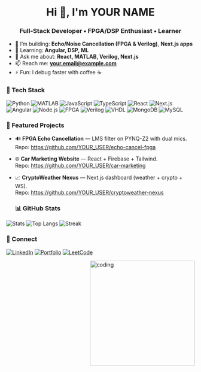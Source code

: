 <!-- Header -->
<h1 align="center">Hi 👋, I'm YOUR NAME</h1>
<h3 align="center">Full-Stack Developer • FPGA/DSP Enthusiast • Learner</h3>

<!-- Short intro -->
- 🔭 I’m building: **Echo/Noise Cancellation (FPGA & Verilog)**, **Next.js apps**
- 🌱 Learning: **Angular, DSP, ML**
- 💬 Ask me about: **React, MATLAB, Verilog, Next.js**
- 📫 Reach me: **your.email@example.com**
- ⚡ Fun: I debug faster with coffee ☕

### 🧰 Tech Stack
<!-- Shields -->
![Python](https://img.shields.io/badge/Python-3776AB?logo=python&logoColor=white)
![MATLAB](https://img.shields.io/badge/MATLAB-EF7B0B?logo=mathworks&logoColor=white)
![JavaScript](https://img.shields.io/badge/JavaScript-F7DF1E?logo=javascript&logoColor=000)
![TypeScript](https://img.shields.io/badge/TypeScript-3178C6?logo=typescript&logoColor=white)
![React](https://img.shields.io/badge/React-61DAFB?logo=react&logoColor=000)
![Next.js](https://img.shields.io/badge/Next.js-000000?logo=nextdotjs&logoColor=white)
![Angular](https://img.shields.io/badge/Angular-DD0031?logo=angular&logoColor=white)
![Node.js](https://img.shields.io/badge/Node.js-339933?logo=nodedotjs&logoColor=white)
![FPGA](https://img.shields.io/badge/FPGA-CA4245?logo=xilinx&logoColor=white)
![Verilog](https://img.shields.io/badge/Verilog-000?logo=logisim&logoColor=white)
![VHDL](https://img.shields.io/badge/VHDL-512BD4?logo=azure-devops&logoColor=white)
![MongoDB](https://img.shields.io/badge/MongoDB-47A248?logo=mongodb&logoColor=white)
![MySQL](https://img.shields.io/badge/MySQL-4479A1?logo=mysql&logoColor=white)


### 🚀 Featured Projects
- 🔊 **FPGA Echo Cancellation** — LMS filter on PYNQ-Z2 with dual mics.  
  Repo: https://github.com/YOUR_USER/echo-cancel-fpga
- 🌐 **Car Marketing Website** — React + Firebase + Tailwind.  
  Repo: https://github.com/YOUR_USER/car-marketing
- 📈 **CryptoWeather Nexus** — Next.js dashboard (weather + crypto + WS).  
  Repo: https://github.com/YOUR_USER/cryptoweather-nexus


  ### 📊 GitHub Stats
![Stats](https://github-readme-stats.vercel.app/api?username=YOUR_USER&show_icons=true&theme=tokyonight)
![Top Langs](https://github-readme-stats.vercel.app/api/top-langs/?username=YOUR_USER&layout=compact&theme=tokyonight)
![Streak](https://github-readme-streak-stats.herokuapp.com/?user=YOUR_USER&theme=tokyonight)



### 🤝 Connect
[![LinkedIn](https://img.shields.io/badge/LinkedIn-0A66C2?logo=linkedin&logoColor=white)](https://linkedin.com/in/YOUR_HANDLE)
[![Portfolio](https://img.shields.io/badge/Portfolio-000000)](https://your-portfolio.com)
[![LeetCode](https://img.shields.io/badge/LeetCode-FFA116?logo=leetcode&logoColor=white)](https://leetcode.com/u/YOUR_USER/)

<img align="right" src="assets/coding.gif" alt="coding" width="280"/>

